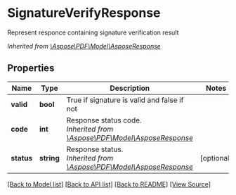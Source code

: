 ﻿# SignatureVerifyResponse
Represent responce containing signature verification result

*Inherited from [\Aspose\PDF\Model\AsposeResponse](AsposeResponse.md)*
## Properties
Name | Type | Description | Notes
------------ | ------------- | ------------- | -------------
**valid** | **bool** | True if signature is valid and false if not | 
**code** | **int** | Response status code.<br />*Inherited from [\Aspose\PDF\Model\AsposeResponse](AsposeResponse.md)* | 
**status** | **string** | Response status.<br />*Inherited from [\Aspose\PDF\Model\AsposeResponse](AsposeResponse.md)* | [optional]

[[Back to Model list]](../README.md#documentation-for-models) [[Back to API list]](../README.md#documentation-for-api-endpoints) [[Back to README]](../README.md) [[View Source]](../src/Aspose/PDF/Model/SignatureVerifyResponse.php)

